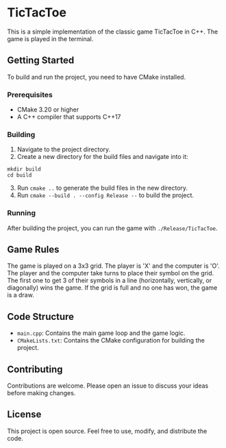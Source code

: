 # TicTacToe

This is a simple implementation of the classic game TicTacToe in C++. The game is played in the terminal.

## Getting Started

To build and run the project, you need to have CMake installed.

### Prerequisites

- CMake 3.20 or higher
- A C++ compiler that supports C++17

### Building

1. Navigate to the project directory.
2. Create a new directory for the build files and navigate into it:
```
mkdir build
cd build
```
3. Run `cmake ..` to generate the build files in the new directory.
4. Run `cmake --build . --config Release --` to build the project.

### Running

After building the project, you can run the game with `./Release/TicTacToe`.

## Game Rules

The game is played on a 3x3 grid. The player is 'X' and the computer is 'O'. The player and the computer take turns to place their symbol on the grid. The first one to get 3 of their symbols in a line (horizontally, vertically, or diagonally) wins the game. If the grid is full and no one has won, the game is a draw.

## Code Structure

- `main.cpp`: Contains the main game loop and the game logic.
- `CMakeLists.txt`: Contains the CMake configuration for building the project.

## Contributing

Contributions are welcome. Please open an issue to discuss your ideas before making changes.

## License

This project is open source. Feel free to use, modify, and distribute the code.